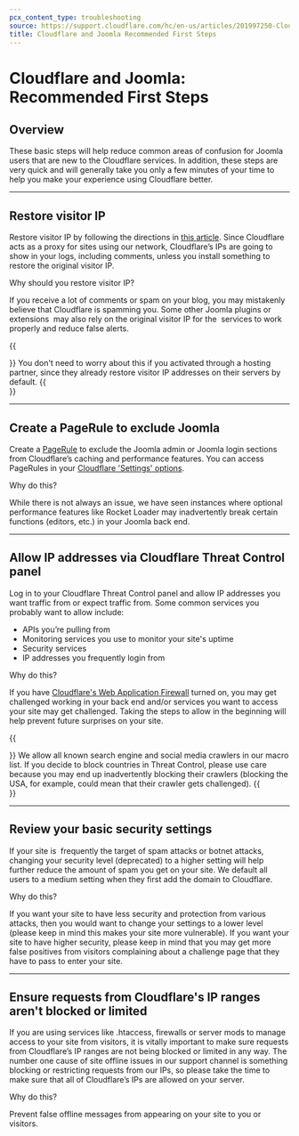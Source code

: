 ```yaml
---
pcx_content_type: troubleshooting
source: https://support.cloudflare.com/hc/en-us/articles/201997250-Cloudflare-and-Joomla-Recommended-First-Steps
title: Cloudflare and Joomla Recommended First Steps
---
```


# Cloudflare and Joomla: Recommended First Steps



## Overview

These basic steps will help reduce common areas of confusion for Joomla users that are new to the Cloudflare services. In addition, these steps are very quick and will generally take you only a few minutes of your time to help you make your experience using Cloudflare better.

___

## Restore visitor IP

Restore visitor IP by following the directions in [this article](https://support.cloudflare.com/hc/articles/200170786). Since Cloudflare acts as a proxy for sites using our network, Cloudflare’s IPs are going to show in your logs, including comments, unless you install something to restore the original visitor IP.

Why should you restore visitor IP?

If you receive a lot of comments or spam on your blog, you may mistakenly believe that Cloudflare is spamming you. Some other Joomla plugins or extensions  may also rely on the original visitor IP for the  services to work properly and reduce false alerts.

{{<Aside type="note">}}
You don't need to worry about this if you activated through a hosting
partner, since they already restore visitor IP addresses on their
servers by default.
{{</Aside>}}

___

## Create a PageRule to exclude Joomla

Create a [PageRule](https://support.cloudflare.com/hc/en-us/articles/200168306-Is-there-a-tutorial-for-Page-Rules-) to exclude the Joomla admin or Joomla login sections from Cloudflare’s caching and performance features. You can access PageRules in your [Cloudflare 'Settings' options](https://support.cloudflare.com/hc/en-us/articles/200172336-How-do-I-create-a-PageRule-).

Why do this?

While there is not always an issue, we have seen instances where optional performance features like Rocket Loader may inadvertently break certain functions (editors, etc.) in your Joomla back end.

___

## Allow IP addresses via Cloudflare Threat Control panel

Log in to your Cloudflare Threat Control panel and allow IP addresses you want traffic from or expect traffic from. Some common services you probably want to allow include:

-   APIs you’re pulling from
-   Monitoring services you use to monitor your site's uptime
-   Security services
-   IP addresses you frequently login from

Why do this?

If you have [Cloudflare's Web Application Firewall](https://cloudflare.com/waf) turned on, you may get challenged working in your back end and/or services you want to access your site may get challenged. Taking the steps to allow in the beginning will help prevent future surprises on your site.

{{<Aside type="note">}}
We allow all known search engine and social media crawlers in our macro
list. If you decide to block countries in Threat Control, please use
care because you may end up inadvertently blocking their crawlers
(blocking the USA, for example, could mean that their crawler gets
challenged).
{{</Aside>}}

___

## Review your basic security settings

If your site is  frequently the target of spam attacks or botnet attacks, changing your security level (deprecated) to a higher setting will help further reduce the amount of spam you get on your site. We default all users to a medium setting when they first add the domain to Cloudflare.

Why do this?

If you want your site to have less security and protection from various attacks, then you would want to change your settings to a lower level (please keep in mind this makes your site more vulnerable). If you want your site to have higher security, please keep in mind that you may get more false positives from visitors complaining about a challenge page that they have to pass to enter your site.

___

## Ensure requests from Cloudflare's IP ranges aren't blocked or limited

If you are using services like .htaccess, firewalls or server mods to manage access to your site from visitors, it is vitally important to make sure requests from Cloudflare’s IP ranges are not being blocked or limited in any way. The number one cause of site offline issues in our support channel is something blocking or restricting requests from our IPs, so please take the time to make sure that all of Cloudflare’s IPs are allowed on your server.

Why do this?

Prevent false offline messages from appearing on your site to you or visitors.
